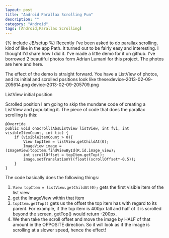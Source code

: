 ```yaml
---
layout: post
title: "Android Parallax Scrolling Fun"
description: ""
category: "Android"
tags: [Android,Parallax Scrolling]
---
```

{% include JB/setup %}
Recently I've been asked to do parallax scrolling, kind of like in the app Path. It turned out to be fairly easy and interesting. I thought I'd share how I did it. I've made a little demo for it on github.  I've borrowed 2 beautiful photos form Adrian Lumani for this project. The photos are here and here. 

The effect of the demo is straight forward. You have a ListView of photos, and its initial and scrolled positions look like these:device-2013-02-09-205614.png
device-2013-02-09-205709.png

ListView initial position

Scrolled position
I am going to skip the mundane code of creating a ListView and populating it. The piece of code that does the parallax scrolling is this: 

    @Override
    public void onScroll(AbsListView listView, int fvi, int visibleItemCount, int tic) {
        if (visibleItemCount > 0){
            View topItem = listView.getChildAt(0);
            ImageView image = (ImageView)topItem.findViewById(R.id.image_view);
            int scrollOffset = topItem.getTop();
            image.setTranslationY((float)(scrollOffset*-0.5));
        }
    }

The code basically does the following things: 
1. `View topItem = listView.getChildAt(0);` gets the first visible item of the list view
2. get the ImageView within that item
3. `topItem.getTop()` gets us the offset the top item has with regard to its parent. For example, if the top item is 400px tall and half of it is scrolled beyond the screen, getTop() would return -200px.
4. We then take the scroll offset and move the image by HALF of that amount in the OPPOSITE direction. So it will look as if the image is scrolling at a slower speed, hence the effect!